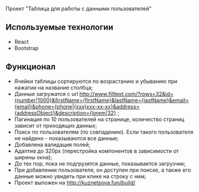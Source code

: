 Проект "Таблица для работы с данными пользователей"

## Используемые технологии

* React
* Bootstrap


## Функционал

* Ячейки таблицы сортируются по возрастанию и убыванию при нажатии на название столбца;
* Данные загружатся с url http://www.filltext.com/?rows=32&id={number|1000}&firstName={firstName}&lastName={lastName}&email={email}&phone={phone|(xxx)xxx-xx-xx}&address={addressObject}&description={lorem|32}  ;
* Пагинация по 10 пользователей на странице, количество страниц зависит от приходящих данных;
* Поиск по пользователям (по совпадению). Если такого пользователя не найдено - показываются все данные;
* Добавлена валидация полей;
* Адаптив до 320px (перестройка компонентов в зависимости от ширины окна);
* До тех пор, пока не подгрузятся данные, показывается загрузчик;
* При добавлении пользователя, он доступен при поиске, а также его данные можно увидеть при клике на строку с ним;
* Проект выложен на http://kuznetsova.fun/build/